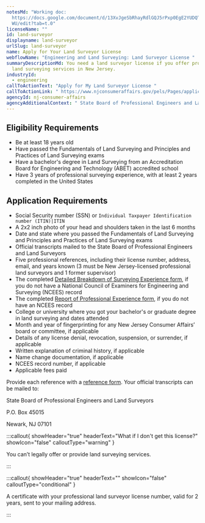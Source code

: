 ```yaml
---
notesMd: "Working doc:
  https://docs.google.com/document/d/13XvJgeSbRhayRdlGQJ5rPxp0EgE2YUDQT74mN5aW1\
  WU/edit?tab=t.0"
licenseName: ""
id: land-surveyor
displayname: land-surveyor
urlSlug: land-surveyor
name: Apply for Your Land Surveyor License
webflowName: "Engineering and Land Surveying: Land Surveyor License "
summaryDescriptionMd: You need a land surveyor license if you offer professional
  land surveying services in New Jersey.
industryId:
  - engineering
callToActionText: "Apply for My Land Surveyor License "
callToActionLink: " https://www.njconsumeraffairs.gov/pels/Pages/applications.aspx "
agencyId: nj-consumer-affairs
agencyAdditionalContext: " State Board of Professional Engineers and Land Surveyors"
---
```

## Eligibility Requirements

* Be at least 18 years old 
* Have passed the Fundamentals of Land Surveying and Principles and Practices of Land Surveying exams 
* Have a bachelor's degree in Land Surveying from an Accreditation Board for Engineering and Technology (ABET) accredited school
* Have 3 years of professional surveying experience, with at least 2 years completed in the United States

## Application Requirements

* Social Security number (SSN) or `Individual Taxpayer Identification number (ITIN)|ITIN` 
* A 2x2 inch photo of your head and shoulders taken in the last 6 months
* Date and state where you passed the Fundamentals of Land Surveying and Principles and Practices of Land Surveying exams
* Official transcripts mailed to the State Board of Professional Engineers and Land Surveyors 
* Five professional references, including their license number, address, email, and years known (3 must be New Jersey-licensed professional land surveyors and 1 former supervisor)
* ﻿﻿The completed [Detailed Breakdown of Surveying Experience form](https://www.njconsumeraffairs.gov/pels/Applications/Detailed-Breakdown-of-Surveying-Experience-Form.pdf), if you do not have a National Council of Examiners for Engineering and Surveying (NCEES) record
* The completed [Report of Professional Experience form](https://www.njconsumeraffairs.gov/poly/Applications/Report-of-Professional-Experience-Form.pdf), if you do not have an NCEES record
* College or university where you got your bachelor's or graduate degree in land surveying and dates attended
* Month and year of fingerprinting for any New Jersey Consumer Affairs’ board or committee, if applicable
* Details of any license denial, revocation, suspension, or surrender, if applicable
* Written explanation of criminal history, if applicable 
* Name change documentation, if applicable
* NCEES record number, if applicable 
* Applicable fees paid

Provide each reference with a [reference form](https://www.njconsumeraffairs.gov/pels/Applications/Land-Surveyor-Reference-Form.pdf). Your official transcripts can be mailed to:

State Board of Professional Engineers and Land Surveyors

P.O. Box 45015

Newark, NJ 07101

:::callout{ showHeader="true" headerText="What if I don't get this license?" showIcon="false" calloutType="warning" }

You can’t legally offer or provide land surveying services.

:::

:::callout{ showHeader="true" headerText="" showIcon="false" calloutType="conditional" }

A certificate with your professional land surveyor license number, valid for 2 years, sent to your mailing address.

:::